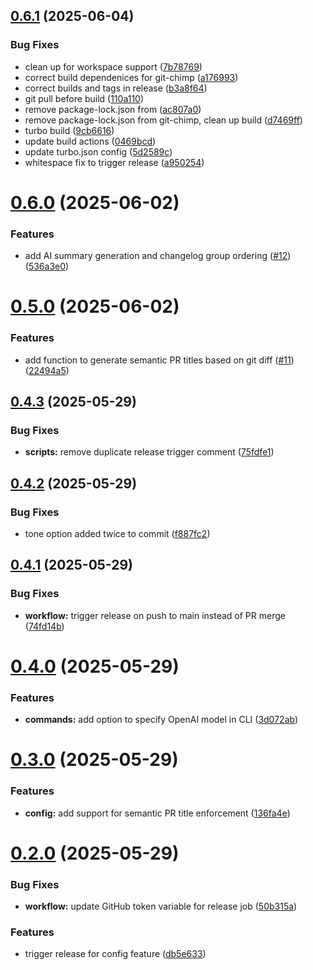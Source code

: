 ## [0.6.1](https://github.com/Chimp-Stack/chimp-stack/compare/git-chimp@0.6.0...git-chimp@0.6.1) (2025-06-04)


### Bug Fixes

* clean up for workspace support ([7b78769](https://github.com/Chimp-Stack/chimp-stack/commit/7b7876904736a555f8f5bc3ba02adf74118fb036))
* correct build dependenices for git-chimp ([a176993](https://github.com/Chimp-Stack/chimp-stack/commit/a176993dee31180a90de1caf05a5ea93e3c1f7a5))
* correct builds and tags in release ([b3a8f64](https://github.com/Chimp-Stack/chimp-stack/commit/b3a8f644a8f9d182864c370edb83050ed219752f))
* git pull before build ([110a110](https://github.com/Chimp-Stack/chimp-stack/commit/110a1104aaeb5eb43856fc9d11af34c062d91198))
* remove package-lock.json from ([ac807a0](https://github.com/Chimp-Stack/chimp-stack/commit/ac807a000e472cda784638cae09b342875058a23))
* remove package-lock.json from git-chimp, clean up build ([d7469ff](https://github.com/Chimp-Stack/chimp-stack/commit/d7469ff1509dccdbb72de14ce265e9367373372d))
* turbo build ([9cb6616](https://github.com/Chimp-Stack/chimp-stack/commit/9cb6616a5345c4895cf8f73cea425f5b78cebb8e))
* update build actions ([0469bcd](https://github.com/Chimp-Stack/chimp-stack/commit/0469bcd69e221bbacf766761a7c277997ead692d))
* update turbo.json config ([5d2589c](https://github.com/Chimp-Stack/chimp-stack/commit/5d2589c7dbf0ff8e08b68f12ec6c58b6f98cd6fa))
* whitespace fix to trigger release ([a950254](https://github.com/Chimp-Stack/chimp-stack/commit/a950254947f432ba7e0b66aa3046879faa015dad))

# [0.6.0](https://github.com/MarkRabey/git-chimp/compare/v0.5.0...v0.6.0) (2025-06-02)


### Features

* add AI summary generation and changelog group ordering ([#12](https://github.com/MarkRabey/git-chimp/issues/12)) ([536a3e0](https://github.com/MarkRabey/git-chimp/commit/536a3e0d38e8e6135dd73c4d315b4d3c9df4c4d5))

# [0.5.0](https://github.com/MarkRabey/git-chimp/compare/v0.4.3...v0.5.0) (2025-06-02)


### Features

* add function to generate semantic PR titles based on git diff ([#11](https://github.com/MarkRabey/git-chimp/issues/11)) ([22494a5](https://github.com/MarkRabey/git-chimp/commit/22494a526e913d7ffdee11280e7893632bb1927e))

## [0.4.3](https://github.com/MarkRabey/git-chimp/compare/v0.4.2...v0.4.3) (2025-05-29)


### Bug Fixes

* **scripts:** remove duplicate release trigger comment ([75fdfe1](https://github.com/MarkRabey/git-chimp/commit/75fdfe136cc366b3bd3e45b07c1ad0dc63ed4d94))

## [0.4.2](https://github.com/MarkRabey/git-chimp/compare/v0.4.1...v0.4.2) (2025-05-29)


### Bug Fixes

* tone option added twice to commit ([f887fc2](https://github.com/MarkRabey/git-chimp/commit/f887fc2ce2e54470ca0fdc1ded3fe172d156bc97))

## [0.4.1](https://github.com/MarkRabey/git-chimp/compare/v0.4.0...v0.4.1) (2025-05-29)


### Bug Fixes

* **workflow:** trigger release on push to main instead of PR merge ([74fd14b](https://github.com/MarkRabey/git-chimp/commit/74fd14b5613f6c43cb612437d753d9a34a1fcfd9))

# [0.4.0](https://github.com/MarkRabey/git-chimp/compare/v0.3.0...v0.4.0) (2025-05-29)


### Features

* **commands:** add option to specify OpenAI model in CLI ([3d072ab](https://github.com/MarkRabey/git-chimp/commit/3d072ab020709577483cefe64f16a44c29fb2ac0))

# [0.3.0](https://github.com/MarkRabey/git-chimp/compare/v0.2.0...v0.3.0) (2025-05-29)


### Features

* **config:** add support for semantic PR title enforcement ([136fa4e](https://github.com/MarkRabey/git-chimp/commit/136fa4e67a4b8d6dd737c98df06629373e4f6a56))

# [0.2.0](https://github.com/MarkRabey/git-chimp/compare/v0.1.0...v0.2.0) (2025-05-29)


### Bug Fixes

* **workflow:** update GitHub token variable for release job ([50b315a](https://github.com/MarkRabey/git-chimp/commit/50b315ac638bb170fd1c6b077f8ac6eb621247a5))


### Features

* trigger release for config feature ([db5e633](https://github.com/MarkRabey/git-chimp/commit/db5e6335c590e4a292b8f6bec1fd6d259c168c8d))
